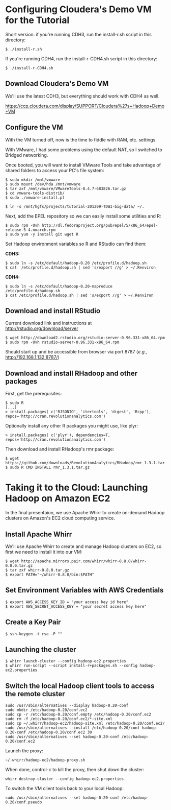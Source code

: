 Configuring Cloudera's Demo VM for the Tutorial
===============================================

Short version: if you're running CDH3, run the install-r.sh script in this directory:

```{bash}
$ ./install-r.sh
```

If you're running CDH4, run the install-r-CDH4.sh script in this directory:

```{bash}
$ ./install-r-CDH4.sh
```

Download Cloudera's Demo VM
----------------------------

We'll use the latest CDH3, but everything should work with CDH4 as well.

https://ccp.cloudera.com/display/SUPPORT/Cloudera%27s+Hadoop+Demo+VM

Configure the VM
----------------

With the VM turned off, now is the time to fiddle with RAM, etc. settings.

With VMware, I had some problems using the default NAT, so I switched to 
Bridged networking.

Once booted, you will want to install VMware Tools and take advantage
of shared folders to access your PC's file system:

```{bash}
$ sudo mkdir /mnt/vmware
$ sudo mount /dev/hda /mnt/vmware
$ tar zxf /mnt/vmware/VMwareTools-8.4.7-683826.tar.gz 
$ cd vmware-tools-distrib/
$ sudo ./vmware-install.pl 

$ ln -s /mnt/hgfs/projects/tutorial-201209-TDWI-big-data/ ~/.
```

Next, add the EPEL repository so we can easily install some utilities and R:

```{bash}
$ sudo rpm -Uvh http://dl.fedoraproject.org/pub/epel/5/x86_64/epel-release-5-4.noarch.rpm
$ sudo yum -y install git wget R
```

Set Hadoop environment variables so R and RStudio can find them:

**CDH3:**
```{bash}
$ sudo ln -s /etc/default/hadoop-0.20 /etc/profile.d/hadoop.sh
$ cat  /etc/profile.d/hadoop.sh | sed 's/export //g' > ~/.Renviron
```

**CDH4:**
```{bash}
$ sudo ln -s /etc/default/hadoop-0.20-mapreduce /etc/profile.d/hadoop.sh
$ cat /etc/profile.d/hadoop.sh | sed 's/export //g' > ~/.Renviron
```


Download and install RStudio
----------------------------

Current download link and instructions at http://rstudio.org/download/server

```{bash}
$ wget http://download2.rstudio.org/rstudio-server-0.96.331-x86_64.rpm
$ sudo rpm -Uvh rstudio-server-0.96.331-x86_64.rpm
```

Should start up and be accessible from browser via port 8787 (_e.g.,_ http://192.168.1.132:8787/)


Download and install RHadoop and other packages
-----------------------------------------------

First, get the prerequisites:

```{r}
$ sudo R
[...]
> install.packages( c('RJSONIO', 'itertools', 'digest', 'Rcpp'), 
repos='http://cran.revolutionanalytics.com')
```

Optionally install any other R packages you might use, like plyr:

```{r}
> install.packages( c('plyr'), dependencies=T, repos='http://cran.revolutionanalytics.com')
```

Then download and install RHadoop's rmr package:

```{bash}
$ wget https://github.com/downloads/RevolutionAnalytics/RHadoop/rmr_1.3.1.tar.gz
$ sudo R CMD INSTALL rmr_1.3.1.tar.gz
```

Taking it to the Cloud: Launching Hadoop on Amazon EC2
======================================================

In the final presentaion, we use Apache Whirr to create on-demand Hadoop clusters on Amazon's EC2 cloud computing service.


Install Apache Whirr
--------------------

We'll use Apache Whirr to create and manage Hadoop clusters on EC2, so first we need to install it into our VM:

```{bash}
$ wget http://apache.mirrors.pair.com/whirr/whirr-0.8.0/whirr-0.8.0.tar.gz
$ tar zxf whirr-0.8.0.tar.gz
$ export PATH="~/whirr-0.8.0/bin:$PATH"
```


Set Environment Variables with AWS Credentials
----------------------------------------------

```{bash}
$ export AWS_ACCESS_KEY_ID = "your access key id here"
$ export AWS_SECRET_ACCESS_KEY = "your secret access key here"
```

Create a Key Pair
-----------------

```{bash}
$ ssh-keygen -t rsa -P ""
```

Launching the cluster
---------------------

```{bash}
$ whirr launch-cluster --config hadoop-ec2.properties
$ whirr run-script --script install-r+packages.sh --config hadoop-ec2.properties
```

Switch the local Hadoop client tools to access the remote cluster
-----------------------------------------------------------------

```{bash}
sudo /usr/sbin/alternatives --display hadoop-0.20-conf
sudo mkdir /etc/hadoop-0.20/conf.ec2
sudo cp -r /etc/hadoop-0.20/conf.empty /etc/hadoop-0.20/conf.ec2
sudo rm -f /etc/hadoop-0.20/conf.ec2/*-site.xml
sudo cp ~/.whirr/hadoop-ec2/hadoop-site.xml /etc/hadoop-0.20/conf.ec2/
sudo /usr/sbin/alternatives --install /etc/hadoop-0.20/conf hadoop-0.20-conf /etc/hadoop-0.20/conf.ec2 30
sudo /usr/sbin/alternatives --set hadoop-0.20-conf /etc/hadoop-0.20/conf.ec2
```


Launch the proxy:

```{bash}
~/.whirr/hadoop-ec2/hadoop-proxy.sh
```

When done, control-c to kill the proxy, then shut down the cluster:


```{bash}
whirr destroy-cluster --config hadoop-ec2.properties
```

To switch the VM client tools back to your local Hadoop:

```{bash}
sudo /usr/sbin/alternatives --set hadoop-0.20-conf /etc/hadoop-0.20/conf.pseudo
```
